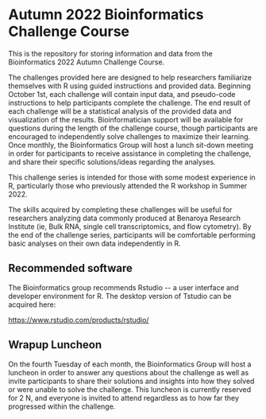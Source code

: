 # Autumn 2022 Bioinformatics Challenge Course

This is the repository for storing information and data from the Bioinformatics 2022 Autumn Challenge Course.

The challenges provided here are designed to help researchers familiarize themselves with R using guided instructions and provided data.  Beginning October 1st, each challenge will contain input data, and pseudo-code instructions to help participants complete the challenge. The end result of each challenge will be a statistical analysis of the provided data and visualization of the results. Bioinformatician support will be available for questions during the length of the challenge course, though participants are encouraged to independently solve challenges to maximize their learning. Once monthly, the Bioinformatics Group will host a lunch sit-down meeting in order for participants to receive assistance in completing the challenge, and share their specific solutions/ideas regarding the analyses.

This challenge series is intended for those with some modest experience in R, particularly those who previously attended the R workshop in Summer 2022.

The skills acquired by completing these challenges will be useful for researchers analyzing data commonly produced at Benaroya Research Institute (ie, Bulk RNA, single cell transcriptomics, and flow cytometry). By the end of the challenge series, participants will be comfortable performing basic analyses on their own data independently in R.

## Recommended software

The Bioinformatics group recommends Rstudio -- a user interface and developer environment for R. The desktop version of Tstudio can be acquired here: 

https://www.rstudio.com/products/rstudio/

## Wrapup Luncheon

On the fourth Tuesday of each month, the Bioinformatics Group will host a luncheon in order to answer any questions about the challenge as well as invite participants to share their solutions and insights into how they solved or were unable to solve the challenge. This luncheon is currently reserved for 2 N, and everyone is invited to attend regardless as to how far they progressed within the challenge.
